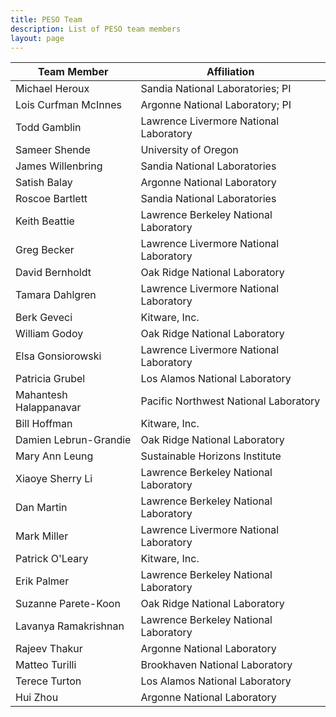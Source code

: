```yaml
---
title: PESO Team
description: List of PESO team members
layout: page
---
```



| **Team Member** | **Affiliation** |
| --- | --- |
| Michael Heroux | Sandia National Laboratories; PI |
| Lois Curfman McInnes | Argonne National Laboratory; PI |
| Todd Gamblin | Lawrence Livermore National Laboratory |
| Sameer Shende | University of Oregon |
| James Willenbring | Sandia National Laboratories |
| Satish Balay | Argonne National Laboratory |
| Roscoe Bartlett | Sandia National Laboratories |
| Keith Beattie | Lawrence Berkeley National Laboratory |
| Greg Becker | Lawrence Livermore National Laboratory |
| David Bernholdt | Oak Ridge National Laboratory |
| Tamara Dahlgren | Lawrence Livermore National Laboratory |
| Berk Geveci | Kitware, Inc. |
| William Godoy | Oak Ridge National Laboratory |
| Elsa Gonsiorowski | Lawrence Livermore National Laboratory |
| Patricia Grubel | Los Alamos National Laboratory |
| Mahantesh Halappanavar | Pacific Northwest National Laboratory |
| Bill Hoffman | Kitware, Inc. |
| Damien Lebrun-Grandie | Oak Ridge National Laboratory |
| Mary Ann Leung | Sustainable Horizons Institute |
| Xiaoye Sherry Li | Lawrence Berkeley National Laboratory |
| Dan Martin | Lawrence Berkeley National Laboratory |
| Mark Miller | Lawrence Livermore National Laboratory |
| Patrick O'Leary | Kitware, Inc. |
| Erik Palmer | Lawrence Berkeley National Laboratory |
| Suzanne Parete-Koon | Oak Ridge National Laboratory |
| Lavanya Ramakrishnan | Lawrence Berkeley National Laboratory |
| Rajeev Thakur | Argonne National Laboratory |
| Matteo Turilli | Brookhaven National Laboratory |
| Terece Turton | Los Alamos National Laboratory |
| Hui Zhou | Argonne National Laboratory |

